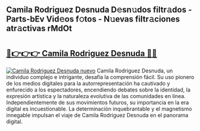 ## Camila Rodriguez Desnuda D𝚎sn𝚞dos filtr𝚊dos - Parts-bEv Vid𝚎os f𝚘tos - N𝚞evas filtr𝚊ciones atr𝚊ctivas rMdOt

# <h2><a href="http://mba3kb.tromn.icu/?c=Camila+Rodriguez+Desnuda">🔗👉👉👉 Camila Rodriguez Desnuda 🔗🔗</a></h2>

[![Camila Rodriguez Desnuda nuevo](https://i.imgur.com/pEAQMta.gif)](http://mba3kb.tromn.icu/?c=Camila+Rodriguez+Desnuda)
Camila Rodriguez Desnuda, un individuo complejo e intrigante, desafía la comprensión fácil. Su uso pionero de los medios digitales para la autorrepresentación ha cautivado y enfurecido a los espectadores, encendiendo debates sobre la identidad, la expresión artística y la naturaleza evolutiva de las comunidades en línea. Independientemente de sus movimientos futuros, su importancia en la era digital es incuestionable. La determinación inquebrantable y el magnetismo innegable impulsan el viaje de Camila Rodriguez Desnuda en el panorama digital.
